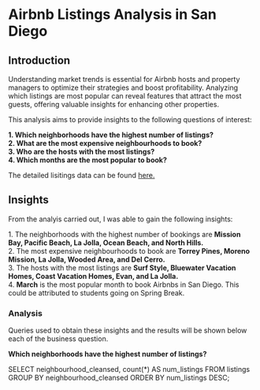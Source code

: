 <!DOCTYPE html>
<html>
<h1>Airbnb Listings Analysis in San Diego</h1>
<h2>Introduction</h2>
<p>Understanding market trends is essential for Airbnb hosts and property managers to optimize their strategies and boost profitability. Analyzing which listings are most popular can reveal features that attract the most guests, offering valuable insights for enhancing other properties.</p>

<p>This analysis aims to provide insights to the following questions of interest:</p>
<p><b>
      1. Which neighborhoods have the highest number of listings? 
  <br>2. What are the most expensive neighbourhoods to book?
  <br>3. Who are the hosts with the most listings?
  <br>4. Which months are the most popular to book?
</b></p>

<p>The detailed lisitings data can be found <a href="https://insideairbnb.com/get-the-data/">here.</a>

<h2>Insights</h2>
<p>From the analyis carried out, I was able to gain the following insights:</p>
<p>
            1. The neighborhoods with the highest number of bookings are <b>Mission Bay, Pacific Beach, La Jolla, Ocean Beach, and North Hills.</b>
      <br> 2. The most expensive neighbourhoods to book are <b>Torrey Pines, Moreno Mission, La Jolla, Wooded Area, and Del Cerro.</b>
      <br> 3. The hosts with the most listings are <b>Surf Style, Bluewater Vacation Homes, Coast Vacation Homes, Evan, and La Jolla.</b>
      <br> 4. <b>March</b> is the most popular month to book Airbnbs in San Diego. This could be attributed to students going on Spring Break.
</p>

<h3>Analysis</h3>
<p>Queries used to obtain these insights and the results will be shown below each of the business question.</p>
<p><b>Which neighborhoods have the highest number of listings?</b></p>
<!-- which neighborhoods have the highest listings-->
      SELECT neighbourhood_cleansed, count(*) AS num_listings
      FROM listings
      GROUP BY neighbourhood_cleansed
      ORDER BY num_listings DESC;
</html>

